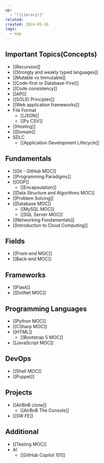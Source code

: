 ```yaml
---
up:
  - "[[Library]]"
related: 
created: 2024-05-10
tags:
  - map
---
```

## Important Topics(Concepts)
- [[Recursion]]
- [[Strongly and weakly typed languages]]
- [[Mutable vs Immutable]]
- [[Code-first or Database-First]]
- [[Code consistency]]
- [[API]]
- [[SOLID Principles]]
- [[Web application frameworks]]
- File Format
	- [[JSON]]
	- [[Py CSV]]
- [[Hosting]]
- [[Domain]]
- SDLC
	- [[Application Development Lifecycle]]
## Fundamentals
- [[Git - GitHub MOC]]
- [[Programming Paradigms]]
- [[OOP]]
	- [[Encapsulation]]
- [[Data Structure and Algorithms MOC]]
- [[Problem Solving]]
- [[Database MOC]]
	- [[MySQL MOC]]
	- [[SQL Server MOC]]
- [[Networking Fundamentals]]
- [[Introduction to Cloud Computing]]

## Fields
- [[Front-end MOC]]
- [[Back-end MOC]]
## Frameworks
- [[Flask]]
- [[DotNet MOC]]
## Programming Languages
- [[Python MOC]]
- [[CSharp MOC]]
- [[HTML]]
	- [[Bootstrap 5 MOC]]
- [[JavaScript MOC]]
## DevOps
- [[Shell MOC]]
- [[Puppet]]
## Projects 
- [[AirBnB clone]]
	- [[AirBnB The Console]]
- [[SW FE]]

## Additional
- [[Testing MOC]]
- AI
	- [[GitHub Copilot 101]]